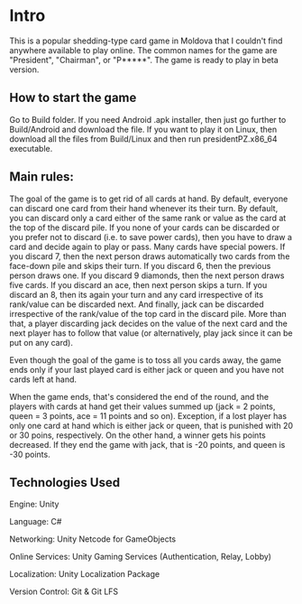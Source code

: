 # Intro
This is a popular shedding-type card game in Moldova that I couldn't find anywhere available to play online. The common names for the game are "President", "Chairman", or "P*****". The game is ready to play in beta version.

## How to start the game

Go to Build folder. If you need Android .apk installer, then just go further to Build/Android and download the file. If you want to play it on Linux, then download all the files from Build/Linux and then run presidentPZ.x86_64 executable.

## Main rules:

The goal of the game is to get rid of all cards at hand. By default, everyone can discard one card from their hand whenever its their turn. By default, you can discard only a card either of the same rank or value as the card at the top of the discard pile. If you none of your cards can be discarded or you prefer not to discard (i.e. to save power cards), then you have to draw a card and decide again to play or pass. Many cards have special powers. If you discard 7, then the next person draws automatically two cards from the face-down pile and skips their turn. If you discard 6, then the previous person draws one. If you discard 9 diamonds, then the next person draws five cards. If you discard an ace, then next person skips a turn. If you discard an 8, then its again your turn and any card irrespective of its rank/value can be discarded next. And finally, jack can be discarded irrespective of the rank/value of the top card in the discard pile. More than that, a player discarding jack decides on the value of the next card and the next player has to follow that value (or alternatively, play jack since it can be put on any card).

Even though the goal of the game is to toss all you cards away, the game ends only if your last played card is either jack or queen and you have not cards left at hand.

When the game ends, that's considered the end of the round, and the players with cards at hand get their values summed up (jack = 2 points, queen = 3 points, ace = 11 points and so on). Exception, if a lost player has only one card at hand which is either jack or queen, that is punished with 20 or 30 poins, respectively. On the other hand, a winner gets his points decreased. If they end the game with jack, that is -20 points, and queen is -30 points.

## Technologies Used

Engine: Unity

Language: C#

Networking: Unity Netcode for GameObjects

Online Services: Unity Gaming Services (Authentication, Relay, Lobby)

Localization: Unity Localization Package

Version Control: Git & Git LFS
